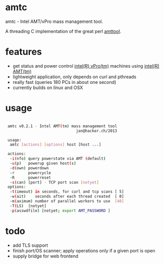 amtc
====

amtc - Intel AMT/vPro mass management tool.

A threading C implementation of the great perl [amttool](http://www.kraxel.org/cgit/amtterm/tree/amttool).

features
========

* get status and power control [intel(R) vPro(tm)](http://de.wikipedia.org/wiki/Intel_vPro) machines using [intel(R) AMT(tm)](http://en.wikipedia.org/wiki/Intel_Active_Management_Technology)
* lightweight application, only depends on curl and pthreads
* really fast (queries 180 PCs in about one second)
* currently builds on linux and OSX

usage
=====

```bash

 amtc v0.2.1 - Intel AMT(tm) mass management tool 
                               jan@hacker.ch/2013

 usage:
  amtc [actions] [options] host [host ...]

 actions:
  -i(nfo) query powerstate via AMT (default)
  -u(p)   powerup given host(s) 
  -d(own) powerdown
  -r      powercycle
  -R      powerreset
  -s(can) [port] - TCP port scan [notyet]
 options:
  -t(imeout) in seconds, for curl and tcp scans [ 5]
  -w(ait)    seconds after each thread created  [ 0]
  -m(aximum) number of parallel workers to use  [40]
  -T(LS)  [notyet]
  -p(asswdfile) [notyet; export AMT_PASSWORD ]

```

todo
====
+ add TLS support
+ finish port/OS scanner; apply operations only if a given port is open
+ supply bridge for web frontend
